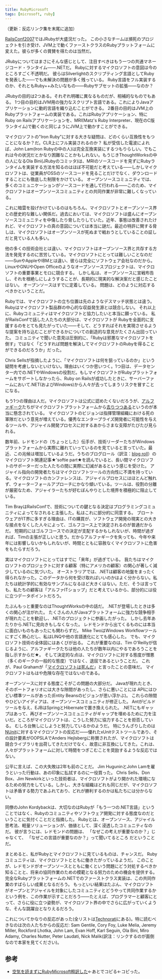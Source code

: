 ```yaml
---
title: RubyMicrosoft
tags: [microsoft, ruby]
---
```






（更新：反応リンク集を末尾に追加）



[RailsConf2007](/RailsConf2007)ではJRubyが大盛況だった。
この小さなチームは瀕死のプロジェクトを引き受け、JVM上で動くファーストクラスのRubyプラットフォームに変えた。彼らが多くの賞賛を得たのは当然だ。



JRubyについてはまさにそんな感じとして、注目すべきはもう一つの共通マネージコード・ランタイム——.NETだ。
Rubyに対するマイクロソフトの意図は今のところすごく不透明だ。
彼らはSilverlightのスクリプティング言語としてRubyを発表した——でも未解決の問題が多く残っている。
Ruby言語をフル実装するのか、それともRuby++みたいなもの——Rubyサブセットの拡張——なのか？



JRubyの目的は2つある。それぞれ明確に異なるものだが、相補的なものでもある。
1つ目の目的はJVM用の強力なスクリプト言語である。これによりJavaアプリケーションに動的言語を織り込むことができる。
2番目の目的はJVM上のRubyプラットフォームの実装である。これはRubyアプリケーション、特にRuby on Railsアプリケーションを、MRI(Matz's Ruby Interpreter、現在のC版ランタイム)で動くのと同じようにJVM上で動かすことができる。



マイクロソフトの"Iron Ruby"に対する大きな疑問は、どのくらい互換性をもつことになるか？だ。CLR上にフル実装されるのか？
私が受信した電波によれば、John Lam(Iron Rubyの中の人)は完全互換実装にするつもりらしい。でもこれは今の状況だとかなり困難なことかもしれない。もうじきThoughtWorksの中の人になるOla Bini(JRubyのコミッタ)は、MRIのソースコードを見ずにRubyランタイムを実装する方法を知るのはほぼ不可能だと考えている——しかしマイクロソフトは、従業員がOSSのソースコードを見ることだけでなく、ダウンロードすることにも徹底した制限をかけている。
オープンソースコミュニティでは、多くのコミュニケーションがソースコードを通して行われる——このため、マイクロソフトはオープンソースコミュニティとの共同作業が非常に難しくなっている。



これに暗雲を投げかけているのはもちろん、マイクロソフトとオープンソース界との歴史的な難しい関係だ。過去においては、マイクロソフトは盛んにオープンソースコミュニティを中傷したり脅したりしていた。近年、事態は改善されたけれど、マイクロソフトの真の意図については本当に謎だ。最近の特許に関する脅しは、マイクロソフトはオープンソースが死ぬまで戦おうとしていることの証しだと見ている人も多い。



他の多くの技術会社とは違い、マイクロソフトはオープンソース界と共存する方法を発見するのに苦労している。マイクロソフトにとっては難しいことなのだ——SunやAppleやIBMとは違い、彼らは完全にソフトウェア会社なのだから。
LinuxやGNUやOpen Officeのようなオープンソースプロジェクトは、マイクロソフトの重要事業とモロに競合する。
しかし私は、オープンソースに宣戦布告し、それを根絶しにしようすることが、長期的に現実的な解決案だと感じたことはない。
オープンソースはすでに定着している。
問題は、どのように対応するべきかということだ。



Rubyでは、マイクロソフトの立ち位置は先のようなデスマッチ状態とは違う。
Rubyはマイクロソフト製品群の中心的な収益発生源とは競合しない。
それ以上に、Rubyコミュニティはマイクロソフトと協力したいと本当に願っている。
私がRailsConfで話した人たちの大部分は、マイクロソフトが Rubyを全面的に支援するのをとても見たがっていた——そして、どうすればそれを実現させるような提案を持ち込むことができるかについての創造的な意見がたくさん出回っていた。
コミュニティで聞いた意見は圧倒的に、「Rubyは邪悪なマイクロソフトを倒す」ではなく「どうすれば問題を解決してマイクロソフトのRubyを得ることができるのだろうか」だった。



Chris Sellsが指摘したように、「マイクロソフトは何を狙っているのか」という疑問を考慮しないといけない。理由はいくつか思いつく。1つ目は、データセンター内での.NETやWindowsの役割だ。もしマイクロソフトがRubyプラットフォームをサポートしなかったら、Ruby on Railsが成功したときに、サーバーファームにおいて.NET(およびWindows)から人々が去ってしまうリスクを冒すことになる。



もう1つの理由は人だ。マイクロソフトは公式に認めたくないだろうが、[アルファギーク](/AlphaGeek)たちがマイクロソフトプラットフォームから[去りつつある](http://www.hanselman.com/blog/IsMicrosoftLosingTheAlphaGeeks.aspx)というのが本当に懸念されている。
マイクロソフトのビジョンは指揮管理組織における死の軍隊だという意見が増えている。優秀なエンタープライズ開発者に可能性を与えるツールや、アジャイル開発プロセスに対するあからさまな支障がたびたび見られる。



数年前、レドモンドの（ちょっとした）伝手が、技術リーダーたちがWindowsプラットフォームから実際に離れていっているのを見ていると言っていた。最近、この兆候は増加しているようだ。うちのブログロール（訳注：[blog roll](http://blogs.thoughtworks.com/)）のマイクロソフト関連記事★'softie part★を読んでいると、長い間マイクロソフトのサポーターだった人たちの間に実際に幻滅があるという感じを受けた。
アジャイル指向の開発者たちはマイクロソフトツールの方向性に不満を持っている。マイクロソフトのカンファレンスは、アジャイルプロセスにはほとんど触れず、ウォーターフォールアプローチにかなり傾いている。ツールは、役割の分離が厳密なため、アジャイラーたちが好むぼんやりとした境界を積極的に阻止している。



Tim BrayはRailsConfで、技術についての鍵となる決定はプログラミングコミュニティによってなされると主張した。私はこれに部分的に同意する。
ブロートウェアがIT界に多すぎる理由は、ITの購買が、ソフトウェア開発の現実との大きな接点をなくした人々によって、ゴルフコース上で決定されるのが普通だからだ。
短期的にはゴルフコースでの決定が支配するかもしれないが、時間が過ぎれば、Timの主張が正しいと思う。だからアルファギークを失っても、今年や来年には影響しないかもしれないが、時間とともに容赦なくマイクロソフトに危害をもたらすだろう。



実はマイクロソフトにとってはすでに「来年」が過ぎている。
我たちはマイクロソフトのプロジェクトに対する顧客（特にアメリカの顧客）の関心が著しく減少しているのに気づいた。
オーストラリアでは、.NETは顧客の地盤をまったく得られなかった。このデータから何を受け取ればいいのかはよく分からない。私たちは統計学的に有効なサンプルになるほど大きくはない。ただ、そうは言っても、私たちの顧客は「アルファITショップ」だと考えているから、部分的には役に立つデータポイントだろう。



たぶんもっと重要なのはThoughtWorksの中の話だ。
.NETが登場したときは多くの関心が注がれた。
たくさんの人がJavaプラットフォームに強力な競争相手が現れたことを歓迎し、.NETのプロジェクトに参画したがった。
しかし去年あたりから.NETに見向きもしなくなった。
レドモンドから出てくるものには本当に面白いものもあったにも関わらずだ。
Mike TwoはWindows Workflowツールにすごく熱心だし、私はLINQや他の言語進化にとても感心した。
でも、マイクロソフト技術の全体図にはあくびが出る。
これが重要なのは、Tim O'Reillyが信じるように、アルファギークたちは他の人たちが数年以内にやるであろうことを指し示すからだ★。
そして決定的な点は、マイクロソフトに対する態度が憎悪（多くのギークの一般的な態度）ではなく、退屈であるということだ。
これが、Paul Grahamが「[マイクロソフトは死んだ](http://www.yamdas.org/column/technique/microsoftj.html)」と言ったことの意味だ。
マイクロソフトはもはや危険な存在ではないのである。



オープンソースに対する態度こそがこの問題の大部分だ。
Javaが現れたとき、そのポートフォリオには大きな隙間があったし、さらに悪いことには APIにはひどい標準ツールがあった(Entity Beansのビジョンが思い浮かぶ)。
これらの隙間やひどいアイディアは、オープンソースコミュニティが修正した。
Antがビルドツールを与え、EJBはSpringとHibernateで置き換えられた。
.NETにもギャップはあって、再びオープンソースコミュニティがギャップを埋めるために力を注いだ。ところがマイクロソフトは、こうした努力に協力することを拒否している。
むしろ台無しにしようと努力しているかのようだ。
特にうんざりしたのは[NUnit](http://nunit.com/)に対するマイクロソフトの反応だ——優れたxUnitテストツールであり、その設計要素がOOPSLAでAnders Hejlsbergに称賛されたが、マイクロソフトは競合ライブラリを出荷してきただけでなく、故意に非互換にしてきた。これは、人々がプラットフォームに対して時間をつぎこむことを奨励するような反応ではない。



公平に言えば、この大失敗は2年も前のことだ。
Jim HuguninとJohn Lamを雇うといった行動は、あの印象に払拭するのに一役買った。
Chris Sells、Don Box、Jim Newkirkといった技術者は、マイクロソフトがより開かれた環境になるための努力をしている。しかし、大きな組織はどれも同じだが、マイクロソフトは矛盾する勢力であふれており、どれが勝利するのかは私たちには分からない。



同僚のJohn Kordybackは、大切なのはRubyが「もう一つの.NET言語」ということではなく、Rubyのコミュニティやソフトウェア開発に対する態度なのだということに気付くことだと指摘した。
Rubyとは、オープンソース、アジャイル思考法、軽量ソリューションが、価値として、深く浸透したコミュニティなのだ。
彼が言うには、レドモンドの問題は、
「なぜこの考えが重要なのか？」じゃなくて、
「なぜこの言語が重要なのか？」って聞いてるところ
だということだ。



まとめると、私がRubyとマイクロソフトに見ているものは、チャンスだ。
Rubyコミュニティは、マイクロソフトとともに働きたがっているようだ。
このことが、レドモンドがオープンソースとともに働くという問題にどう対処するべきか知ることと、将来の協同作業のための模範となる努力のための機会を提供する。
完全なRubyプラットフォームの.NETでのファーストクラス実装は、この共同作業のすばらしい成果となるだろう。
もっといい結果はたぶん、マイクロソフトがオープンとアジャイルを対象にしたコミュニティとどうやって共同作業するかという例を、この作業が示すことだろう——たとえば、プログラマーと顧客にとって、さらに役に立つ姿勢が、マイクロソフト界の中でさらに広がっていくような、そんな跳躍台となりえるだろう。



これについてかなりの反応があった(全リストは[Technorati](http://technorati.com/search/https://martinfowler.com/bliki/RubyMicrosoft.html)にある)。特に読むべきなのは次の人たちからの反応だ: Sam Gentile, Cory Foy, Luke Melia, Jeremy Miller, Rockford Lhotka, John Lam, Evan Hoff, Karl Seguin, Ola Bini, Miro Adamy, Charles Nutter, Peter Laudati, Nick Malik(訳注：リンクするのが面倒なので本家を見てください)。

## 参考

* [空気を読まずにRubyMicrosoft粗訳した](http://blog.inomata.lolipop.jp/?eid=662847)←あとでコピる←コピった。
